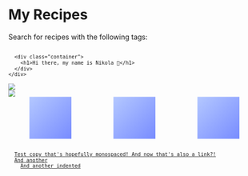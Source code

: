 # My Recipes

Search for recipes with the following tags:

<svg fill="none" viewBox="0 0 600 300" width="600" height="300" xmlns="http://www.w3.org/2000/svg">
  <foreignObject width="100%" height="100%">
    <div xmlns="http://www.w3.org/1999/xhtml">
      <style>
        .container {
          display: flex;
          width: 100%;
          height: 300px;
          background-color: black;
          color: white;
        }
      </style>

      <div class="container">
        <h1>Hi there, my name is Nikola 👋</h1>
      </div>
    </div>
  </foreignObject>
</svg>


<div style="width:'100%'">
  <div style="display: flex; flex-direction: column">
    <img src="https://github-readme-stats.vercel.app/api/top-langs/?username=anuraghazra&layout=compact&show_icons=true&title_color=ffffff&icon_color=34abeb&text_color=daf7dc&bg_color=151515" style="vertical-align: top;" />
    <img src="https://github-readme-stats.vercel.app/api?username=anuraghazra&show_icons=true&title_color=ffffff&icon_color=34abeb&text_color=daf7dc&bg_color=151515" />
  </div>
</div>

<div style="display: flex; justify-content: space-around;">
  <div style="width: 100px; height: 100px; background: linear-gradient(-45deg, #788cff, #b4c8ff);"></div>
  <div style="width: 100px; height: 100px; background: linear-gradient(-45deg, #788cff, #b4c8ff);"></div>
  <div style="width: 100px; height: 100px; background: linear-gradient(-45deg, #788cff, #b4c8ff);"></div>
</div>

<pre>
 <code>
  <a href="https://google.com">Test copy that's hopefully monospaced! And now that's also a link?!</a>
  <a href="https://google.com">And another</a>
  &nbsp;&nbsp;<a href="https://google.com">And another indented</a>
 </code>
</pre>

[Breakfast](https://github.com/search?q=repo%3Alucaswinningham%2Frecipes+"TAG%3A+breakfast"&type=code)  
[Brunch](https://github.com/search?q=repo%3Alucaswinningham%2Frecipes+"TAG%3A+brunch"&type=code)  
[Lunch](https://github.com/search?q=repo%3Alucaswinningham%2Frecipes+"TAG%3A+lunch"&type=code)  
[Dinner](https://github.com/search?q=repo%3Alucaswinningham%2Frecipes+"TAG%3A+dinner"&type=code)  

[Appetizer](https://github.com/search?q=repo%3Alucaswinningham%2Frecipes+"TAG%3A+appetizer"&type=code)  
[Soup](https://github.com/search?q=repo%3Alucaswinningham%2Frecipes+"TAG%3A+soup"&type=code)  
[Salad](https://github.com/search?q=repo%3Alucaswinningham%2Frecipes+"TAG%3A+salad"&type=code)  

[Side](https://github.com/search?q=repo%3Alucaswinningham%2Frecipes+"TAG%3A+side"&type=code)  
[Snack](https://github.com/search?q=repo%3Alucaswinningham%2Frecipes+"TAG%3A+snack"&type=code)  
[Treat](https://github.com/search?q=repo%3Alucaswinningham%2Frecipes+"TAG%3A+treat"&type=code)  

Types:  
&nbsp;&nbsp;[Sandwiches](https://github.com/search?q=repo%3Alucaswinningham%2Frecipes+"TAG%3A+sandwich"&type=code):  
&nbsp;&nbsp;&nbsp;&nbsp;[Wrap](https://github.com/search?q=repo%3Alucaswinningham%2Frecipes+"TAG%3A+wrap"&type=code)  
&nbsp;&nbsp;&nbsp;&nbsp;[Roll](https://github.com/search?q=repo%3Alucaswinningham%2Frecipes+"TAG%3A+roll"&type=code)  
&nbsp;&nbsp;[Burger](https://github.com/search?q=repo%3Alucaswinningham%2Frecipes+"TAG%3A+burger"&type=code)  
&nbsp;&nbsp;[Pizza](https://github.com/search?q=repo%3Alucaswinningham%2Frecipes+"TAG%3A+pizza"&type=code)  
&nbsp;&nbsp;[Rice](https://github.com/search?q=repo%3Alucaswinningham%2Frecipes+"TAG%3A+rice"&type=code)  
&nbsp;&nbsp;[Noodles](https://github.com/search?q=repo%3Alucaswinningham%2Frecipes+"TAG%3A+noodles"&type=code)  
&nbsp;&nbsp;[Pasta](https://github.com/search?q=repo%3Alucaswinningham%2Frecipes+"TAG%3A+pasta"&type=code)  
&nbsp;&nbsp;[Sausage](https://github.com/search?q=repo%3Alucaswinningham%2Frecipes+"TAG%3A+sausage"&type=code)  
&nbsp;&nbsp;[Stir Fry](https://github.com/search?q=repo%3Alucaswinningham%2Frecipes+"TAG%3A+stir+fry"&type=code)  

[Sauces](https://github.com/search?q=repo%3Alucaswinningham%2Frecipes+"TAG%3A+sauce"&type=code):  
&nbsp;&nbsp;[Condiment](https://github.com/search?q=repo%3Alucaswinningham%2Frecipes+"TAG%3A+condiment"&type=code)  
&nbsp;&nbsp;[Spread](https://github.com/search?q=repo%3Alucaswinningham%2Frecipes+"TAG%3A+spread"&type=code)  

[Baking](https://github.com/search?q=repo%3Alucaswinningham%2Frecipes+"TAG%3A+baking"&type=code):  
&nbsp;&nbsp;[Breads](https://github.com/search?q=repo%3Alucaswinningham%2Frecipes+"TAG%3A+bread"&type=code):  
&nbsp;&nbsp;&nbsp;&nbsp;[Muffin](https://github.com/search?q=repo%3Alucaswinningham%2Frecipes+"TAG%3A+muffin"&type=code)  
&nbsp;&nbsp;&nbsp;&nbsp;[Scone](https://github.com/search?q=repo%3Alucaswinningham%2Frecipes+"TAG%3A+scone"&type=code)  

[Desserts](https://github.com/search?q=repo%3Alucaswinningham%2Frecipes+"TAG%3A+dessert"&type=code):  
&nbsp;&nbsp;[Cheesecake](https://github.com/search?q=repo%3Alucaswinningham%2Frecipes+"TAG%3A+cheesecake"&type=code)  
&nbsp;&nbsp;[Cookie](https://github.com/search?q=repo%3Alucaswinningham%2Frecipes+"TAG%3A+cookie"&type=code)  
&nbsp;&nbsp;[Ice Cream](https://github.com/search?q=repo%3Alucaswinningham%2Frecipes+"TAG%3A+ice+cream"&type=code)  
&nbsp;&nbsp;[Pie](https://github.com/search?q=repo%3Alucaswinningham%2Frecipes+"TAG%3A+pie"&type=code)  
&nbsp;&nbsp;[Tart](https://github.com/search?q=repo%3Alucaswinningham%2Frecipes+"TAG%3A+tart"&type=code)  

[Drinks](https://github.com/search?q=repo%3Alucaswinningham%2Frecipes+"TAG%3A+drink"&type=code):  
&nbsp;&nbsp;[Cocktail](https://github.com/search?q=repo%3Alucaswinningham%2Frecipes+"TAG%3A+cocktail"&type=code)  
&nbsp;&nbsp;[Smoothie](https://github.com/search?q=repo%3Alucaswinningham%2Frecipes+"TAG%3A+smoothie"&type=code)  
&nbsp;&nbsp;[Shake](https://github.com/search?q=repo%3Alucaswinningham%2Frecipes+"TAG%3A+shake"&type=code)  

Proteins:  
&nbsp;&nbsp;[Vegetarian](https://github.com/search?q=repo%3Alucaswinningham%2Frecipes+"TAG%3A+vegetarian"&type=code)  
&nbsp;&nbsp;[Poultry](https://github.com/search?q=repo%3Alucaswinningham%2Frecipes+"TAG%3A+poultry"&type=code)  
&nbsp;&nbsp;&nbsp;&nbsp;[Chicken](https://github.com/search?q=repo%3Alucaswinningham%2Frecipes+"TAG%3A+chicken"&type=code)  
&nbsp;&nbsp;&nbsp;&nbsp;[Turkey](https://github.com/search?q=repo%3Alucaswinningham%2Frecipes+"TAG%3A+turkey"&type=code)  
&nbsp;&nbsp;[Meats](https://github.com/search?q=repo%3Alucaswinningham%2Frecipes+"TAG%3A+meat"&type=code):  
&nbsp;&nbsp;&nbsp;&nbsp;[Beef](https://github.com/search?q=repo%3Alucaswinningham%2Frecipes+"TAG%3A+beef"&type=code)  
&nbsp;&nbsp;&nbsp;&nbsp;[Pork](https://github.com/search?q=repo%3Alucaswinningham%2Frecipes+"TAG%3A+pork"&type=code)  
&nbsp;&nbsp;[Seafood](https://github.com/search?q=repo%3Alucaswinningham%2Frecipes+"TAG%3A+seafood"&type=code)  
&nbsp;&nbsp;&nbsp;&nbsp;[Shrimp](https://github.com/search?q=repo%3Alucaswinningham%2Frecipes+"TAG%3A+shrimp"&type=code)  
&nbsp;&nbsp;&nbsp;&nbsp;[Fish](https://github.com/search?q=repo%3Alucaswinningham%2Frecipes+"TAG%3A+fish"&type=code)  

Holidays:  
&nbsp;&nbsp;[Christmas](https://github.com/search?q=repo%3Alucaswinningham%2Frecipes+"TAG%3A+christmas"&type=code)  
&nbsp;&nbsp;[Halloween](https://github.com/search?q=repo%3Alucaswinningham%2Frecipes+"TAG%3A+halloween"&type=code)  
